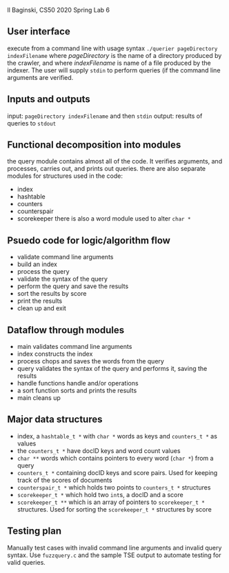 ll Baginski, CS50 2020 Spring Lab 6
## User interface
execute from a command line with usage syntax `./querier pageDirectory indexFilename` where *pageDirectory* is the name of a directory produced by the crawler, and where *indexFilename* is name of a file produced by the indexer.
The user will supply `stdin` to perform queries (if the command line arguments are verified.
## Inputs and outputs
input: `pageDirectory indexFilename`
and then `stdin`
output: results of queries to `stdout`

## Functional decomposition into modules
the query module contains almost all of the code. It verifies arguments, and processes, carries out, and prints out queries.
there are also separate modules for structures used in the code: 
* index
* hashtable
* counters
* counterspair
* scorekeeper
there is also a word module used to alter `char *`
## Psuedo code for logic/algorithm flow
* validate command line arguments
* build an index
* process the query
* validate the syntax of the query
* perform the query and save the results
* sort the results by score
* print the results
* clean up and exit
## Dataflow through modules
* main validates command line arguments
* index constructs the index
* process chops and saves the words from the query
* query validates the syntax of the query and performs it, saving the results
* handle functions handle and/or operations
* a sort function sorts and prints the results
* main cleans up
## Major data structures
* index, a `hashtable_t *` with `char *` words as keys and `counters_t *` as values
* the `counters_t *` have docID keys and word count values
* `char **` words which contains pointers to every word (`char *`) from a query
* `counters_t *` containing docID keys and score pairs. Used for keeping track of the scores of documents
* `counterspair_t *` which holds two points to `counters_t *` structures
* `scorekeeper_t *` which hold two `int`s, a docID and a score
* `scorekeeper_t **` which is an array of pointers to `scorekeeper_t *` structures. Used for sorting the `scorekeeper_t *` structures by score
## Testing plan
Manually test cases with invalid command line arguments and invalid query syntax. Use `fuzzquery.c` and the sample TSE output to automate testing for valid queries.
